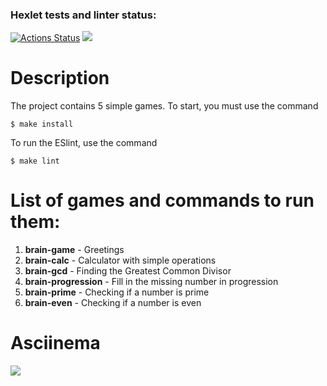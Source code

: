 ### Hexlet tests and linter status:
[![Actions Status](https://github.com/OmgDie/frontend-project-lvl1/workflows/hexlet-check/badge.svg)](https://github.com/OmgDie/frontend-project-lvl1/actions)
<a href="https://codeclimate.com/github/OmgDie/frontend-project-lvl1/maintainability"><img src="https://api.codeclimate.com/v1/badges/56d80c46b1bcb85c03de/maintainability" /></a>
# Description
The project contains 5 simple games. To start, you must use the command 
```
$ make install
```
To run the ESlint, use the command
```
$ make lint
```
# List of games and commands to run them:
1. **brain-game** - Greetings
2. **brain-calc** - Calculator with simple operations
3. **brain-gcd** - Finding the Greatest Common Divisor
4. **brain-progression** - Fill in the missing number in progression
5. **brain-prime** - Checking if a number is prime
6. **brain-even** - Checking if a number is even
# Asciinema
<a href="https://asciinema.org/a/508362" target="_blank"><img src="https://asciinema.org/a/508362.svg" /></a>
